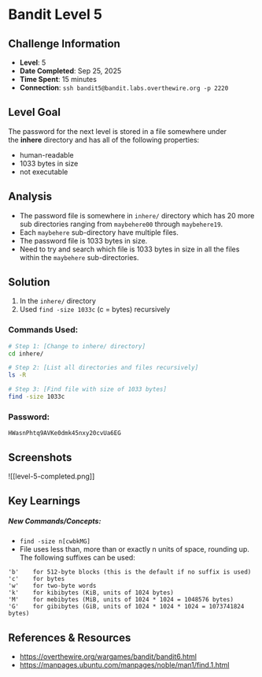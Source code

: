 # Bandit Level 5

## Challenge Information
- **Level**: 5
- **Date Completed**: Sep 25, 2025
- **Time Spent**: 15 minutes
- **Connection**: `ssh bandit5@bandit.labs.overthewire.org -p 2220`

## Level Goal

The password for the next level is stored in a file somewhere under the **inhere** directory and has all of the following properties:
- human-readable
- 1033 bytes in size
- not executable

## Analysis
- The password file is somewhere in `inhere/` directory which has 20 more sub directories ranging from `maybehere00` through `maybehere19`.
- Each `maybehere` sub-directory have multiple files.
- The password file is 1033 bytes in size.
- Need to try and search which file is 1033 bytes in size in all the files within the `maybehere` sub-directories.

## Solution
1. In the `inhere/` directory
2. Used `find -size 1033c` (c = bytes)
recursively 
### Commands Used:
```bash
# Step 1: [Change to inhere/ directory]
cd inhere/

# Step 2: [List all directories and files recursively]  
ls -R

# Step 3: [Find file with size of 1033 bytes]  
find -size 1033c
```
### Password: 
```
HWasnPhtq9AVKe0dmk45nxy20cvUa6EG
```
## Screenshots
![[level-5-completed.png]]

## Key Learnings
##### New Commands/Concepts:
- `find -size n[cwbkMG]`
- File uses less than, more than or exactly n units of space, rounding up. The following suffixes can be used:
```
'b'    for 512-byte blocks (this is the default if no suffix is used)
'c'    for bytes
'w'    for two-byte words
'k'    for kibibytes (KiB, units of 1024 bytes)
'M'    for mebibytes (MiB, units of 1024 * 1024 = 1048576 bytes)
'G'    for gibibytes (GiB, units of 1024 * 1024 * 1024 = 1073741824 bytes)
```

## References & Resources
- https://overthewire.org/wargames/bandit/bandit6.html
- https://manpages.ubuntu.com/manpages/noble/man1/find.1.html